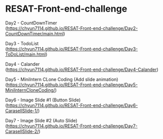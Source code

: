 # RESAT-Front-end-challenge
Day2 - CountDownTimer <br>
(https://chyun7114.github.io/RESAT-Front-end-challenge/Day2-CountDownTimer/main.html)

Day3 - TodoList<br>
(https://chyun7114.github.io/RESAT-Front-end-challenge/Day3-ToDoList/main.html)

Day4 - Calander<br>
(https://chyun7114.github.io/RESAT-Front-end-challenge/Day4-Calander)

Day5 - MiniIntern CLone Coding (Add slide animation)<br>
(https://chyun7114.github.io/RESAT-Front-end-challenge/Day5-MiniInternCloneCoding/)

Day6 - Image Slide #1 (Button Slide)<br>
(https://chyun7114.github.io/RESAT-Front-end-challenge/Day6-CarasellSlide-1/)

Day7 - Image Slide #2 (Auto Slide)<br>
(https://chyun7114.github.io/RESAT-Front-end-challenge/Day7-CarasellSlide-2/)
